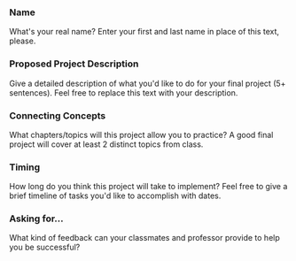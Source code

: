 ### Name
What's your real name? Enter your first and last name in place of this text, please.

### Proposed Project Description
Give a detailed description of what you'd like to do for your final project (5+ sentences). Feel free to replace this text with your description. 

### Connecting Concepts
What chapters/topics will this project allow you to practice? A good final project will cover at least 2 distinct topics from class.

### Timing
How long do you think this project will take to implement? Feel free to give a brief timeline of tasks you'd like to accomplish with dates.

### Asking for...
What kind of feedback can your classmates and professor provide to help you be successful?
